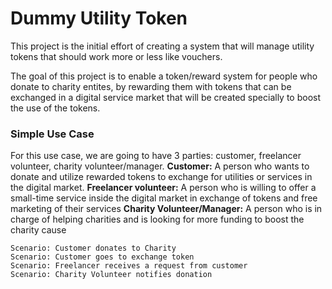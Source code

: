 # Dummy Utility Token

This project is the initial effort of creating a system that will manage utility tokens that should work more or less like vouchers.

The goal of this project is to enable a token/reward system for people who donate to charity entites, by rewarding them with tokens that can be exchanged in a digital service market that will be created specially to boost the use of the tokens.

### Simple Use Case
For this use case, we are going to have 3 parties: customer, freelancer volunteer, charity volunteer/manager. 
**Customer:** A person who wants to donate and utilize rewarded tokens to exchange for utilities or services in the digital market.
**Freelancer volunteer:** A person who is willing to offer a small-time service inside the digital market in exchange of tokens and free marketing of their services
**Charity Volunteer/Manager:** A person who is in charge of helping charities and is looking for more funding to boost the charity cause

```gherkin
Scenario: Customer donates to Charity
Scenario: Customer goes to exchange token
Scenario: Freelancer receives a request from customer
Scenario: Charity Volunteer notifies donation
```

